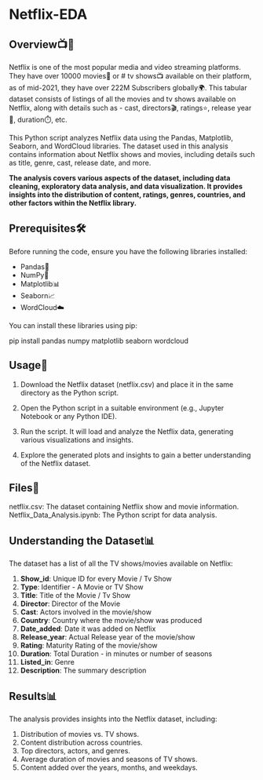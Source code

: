 # Netflix-EDA

## Overview📺🍿

Netflix is one of the most popular media and video streaming platforms. They have over 10000 movies🎥 or # tv shows📺 available on their platform, as of mid-2021, they have over 222M Subscribers globally🌍. This tabular dataset consists of listings of all the movies and tv shows available on Netflix, along with details such as - cast, directors🎬, ratings⭐, release year📅, duration⏱️, etc.

This Python script analyzes Netflix data using the Pandas, Matplotlib, Seaborn, and WordCloud libraries. The dataset used in this analysis contains information about Netflix shows and movies, including details such as title, genre, cast, release date, and more.

**The analysis covers various aspects of the dataset, including data cleaning, exploratory data analysis, and data visualization. It provides insights into the distribution of content, ratings, genres, countries, and other factors within the Netflix library.**

## Prerequisites🛠️

Before running the code, ensure you have the following libraries installed:
- Pandas🐼
- NumPy🧮
- Matplotlib📊
- Seaborn📈
- WordCloud☁️

You can install these libraries using pip:

pip install pandas numpy matplotlib seaborn wordcloud

## Usage🚀
1. Download the Netflix dataset (netflix.csv) and place it in the same directory as the Python script.

2. Open the Python script in a suitable environment (e.g., Jupyter Notebook or any Python IDE).

3. Run the script. It will load and analyze the Netflix data, generating various visualizations and insights.

4. Explore the generated plots and insights to gain a better understanding of the Netflix dataset.

## Files📁
netflix.csv: The dataset containing Netflix show and movie information.
Netflix_Data_Analysis.ipynb: The Python script for data analysis.

## Understanding the Dataset📊

The dataset has a list of all the TV shows/movies available on Netflix:
1. **Show_id**: Unique ID for every Movie / Tv Show
2. **Type**: Identifier - A Movie or TV Show
3. **Title**: Title of the Movie / Tv Show
4. **Director**: Director of the Movie
5. **Cast**: Actors involved in the movie/show
6. **Country**: Country where the movie/show was produced
7. **Date_added**: Date it was added on Netflix
8. **Release_year**: Actual Release year of the movie/show
9. **Rating**: Maturity Rating of the movie/show
10. **Duration**: Total Duration - in minutes or number of seasons
11. **Listed_in**: Genre
12. **Description**: The summary description

## Results📊
The analysis provides insights into the Netflix dataset, including:

1. Distribution of movies vs. TV shows.
2. Content distribution across countries.
3. Top directors, actors, and genres.
4. Average duration of movies and seasons of TV shows.
5. Content added over the years, months, and weekdays.

